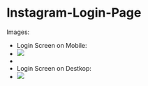# Instagram-Login-Page

Images:
   - Login Screen on Mobile:
  - ![](https://github.com/vitormanoelcsantos/Instagram-Login-Screen-Images/blob/master/Login%20Screen%20Mobile.png)
  - 
  - Login Screen on Destkop:
  - ![](https://github.com/vitormanoelcsantos/Instagram-Login-Screen-Images/blob/master/Login%20Screen%20Desktop.png)
    
 
  


